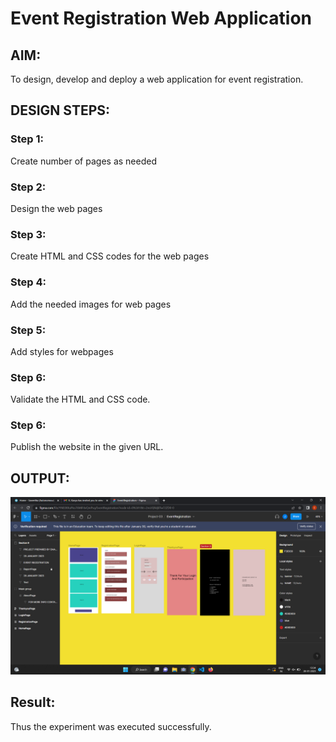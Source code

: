 # Event Registration Web Application

## AIM:
To design, develop and deploy a web application for event registration.

## DESIGN STEPS:

### Step 1: 

Create number of pages as needed

### Step 2: 

Design the web pages

### Step 3: 

Create HTML and CSS codes for the web pages

### Step 4: 

Add the needed images for web pages

### Step 5: 

Add styles for webpages

### Step 6: 

Validate the HTML and CSS code.

### Step 6: 

Publish the website in the given URL.


## OUTPUT:
![Alt text](img/Screenshot%20(48).png)

## Result:

Thus the experiment was executed successfully.

